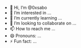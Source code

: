 - 👋 Hi, I’m @0xsabo
- 👀 I’m interested in ...
- 🌱 I’m currently learning ...
- 💞️ I’m looking to collaborate on ...
- 📫 How to reach me ...
- 😄 Pronouns: ...
- ⚡ Fun fact: ...

<!---
0xsabo/0xsabo is a ✨ special ✨ repository because its `README.md` (this file) appears on your GitHub profile.
You can click the Preview link to take a look at your changes.
--->

